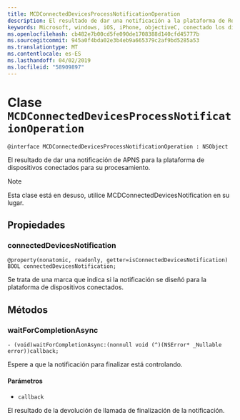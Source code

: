 ```yaml
---
title: MCDConnectedDevicesProcessNotificationOperation
description: El resultado de dar una notificación a la plataforma de Roma para su procesamiento.
keywords: Microsoft, windows, iOS, iPhone, objectiveC, conectado los dispositivos, proyecto Roma
ms.openlocfilehash: cb482e7b00cd5fe090de1708388d140cfd45777b
ms.sourcegitcommit: 945a0f4bda02e3b4eb9a665379c2af9bd5285a53
ms.translationtype: MT
ms.contentlocale: es-ES
ms.lasthandoff: 04/02/2019
ms.locfileid: "58909897"
---
```

# <a name="class-mcdconnecteddevicesprocessnotificationoperation"></a>Clase `MCDConnectedDevicesProcessNotificationOperation` 

```
@interface MCDConnectedDevicesProcessNotificationOperation : NSObject
```  
El resultado de dar una notificación de APNS para la plataforma de dispositivos conectados para su procesamiento.

> [!NOTE] 
> Esta clase está en desuso, utilice MCDConnectedDevicesNotification en su lugar. 

## <a name="properties"></a>Propiedades

### <a name="connecteddevicesnotification"></a>connectedDevicesNotification
`@property(nonatomic, readonly, getter=isConnectedDevicesNotification) BOOL connectedDevicesNotification;`

Se trata de una marca que indica si la notificación se diseñó para la plataforma de dispositivos conectados.

## <a name="methods"></a>Métodos

### <a name="waitforcompletionasync"></a>waitForCompletionAsync
`- (void)waitForCompletionAsync:(nonnull void (^)(NSError* _Nullable error))callback;`

 Espere a que la notificación para finalizar está controlando.

#### <a name="parameters"></a>Parámetros 
* `callback` 

El resultado de la devolución de llamada de finalización de la notificación.
